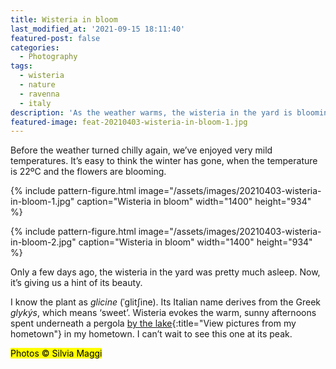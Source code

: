 ```yaml
---
title: Wisteria in bloom
last_modified_at: '2021-09-15 18:11:40'
featured-post: false
categories:
  - Photography
tags:
  - wisteria
  - nature
  - ravenna
  - italy
description: 'As the weather warms, the wisteria in the yard is blooming. I took a couple of pictures of it.'
featured-image: feat-20210403-wisteria-in-bloom-1.jpg
---
```

<p class="lead">Before the weather turned chilly again, we’ve enjoyed very mild temperatures. It’s easy to think the winter has gone, when the temperature is 22ºC and the flowers are blooming.</p>

<!--more-->

{% include pattern-figure.html image="/assets/images/20210403-wisteria-in-bloom-1.jpg" caption="Wisteria in bloom" width="1400" height="934" %}

{% include pattern-figure.html image="/assets/images/20210403-wisteria-in-bloom-2.jpg" caption="Wisteria in bloom" width="1400" height="934" %}

Only a few days ago, the wisteria in the yard was pretty much asleep. Now, it’s giving us a hint of its beauty.

I know the plant as _glicine_ (ˈɡlitʃine). Its Italian name derives from the Greek _glykýs_, which means ‘sweet’. Wisteria evokes the warm, sunny afternoons spent underneath a pergola [by the lake](/photography/instagram-drained-my-creativity/){:title="View pictures from my hometown"} in my hometown. I can’t wait to see this one at its peak.

<p class="detached"><mark class="smd-highlight small">Photos &copy; Silvia Maggi</mark></p>
